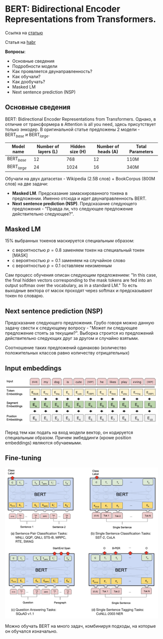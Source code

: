# BERT: Bidirectional Encoder Representations from Transformers.

Ссылка на [статью](https://arxiv.org/pdf/1810.04805.pdf)

Статья на [habr](https://habr.com/ru/companies/otus/articles/702838/)

**Вопросы**:
- Основные сведения
- Подробности модели
- Как проявляется двунаправленность?
- Как обучали?
- Как дообучать?
- Masked LM
- Next sentence prediction (NSP)

## Основные сведения

BERT: Bidirectional Encoder Representations from Transformers. Однако, в отличие от трансформера в Attention is all you need, здесь присутствует только энкодер. В оригинальной статье предложены 2 модели - $\text{BERT}_{base}$ и $\text{BERT}_{large}$. 

| Model name | Number of layers (L)| Hidden size (H)| Number of heads (A) | Total Parameters |
|-----------------------|------|------|----|------|
| $\text{BERT}_{base}$  | 12   | 768  | 12 | 110M |
| $\text{BERT}_{large}$ | 24   | 1024 | 16 | 340M |

Обучали на двух датасетах - Wikipedia (2.5B слов) + BookCorpus (800M слов) на две задачи:

- **Masked LM**. Предсказание замаскированного токена в предложении. Именно отсюда и идет двунаправленность BERT.
- **Next sentence prediction (NSP)**. Предсказание следующего предложения - "Правда ли, что следующее предложение действительно следующее?".

## Masked LM

15% выбранных токенов маскируется специальным образом:
- с вероятностью $p=0.8$ заменяем токен на специальный токен [MASK]
- с вероятностью $p=0.1$ заменяем на случайное слово
- с вероятностью $p=0.1$ оставляем неизменным

Сам процесс обучения описан следующим предложением: "In this case, the final hidden vectors corresponding to the mask tokens are fed into an output softmax over the vocabulary, as in a standard LM." То есть выходные вектора от масок проходят через softmax и предсказывают токен по словарю.

## Next sentence prediction (NSP)

Предсказание следующего предложения. Грубо говоря можно данную задачу свести к следующему вопросу - "Может ли следующее предложение стоять за текущим?". Выборка строится из предложений действительно следующих друг за другом и случайно взятыми.

Соотношение таких предложений одинаково (количество положительных классов равно количеству отрицательных)

## Input embeddings

![Input embeddings](photo/BERT_input.png)

Перед тем как подать на вход модели вектор, он кодируется специальным образом. Причем эмбеддинги (кроме position embeddings) являются обучаемыми.

## Fine-tuning

![Fine-tuning](photo/BERT_fine_tuning.png)

Можно обучать BERT на много задач, комбинируя подходы, на которые он обучался изначально.